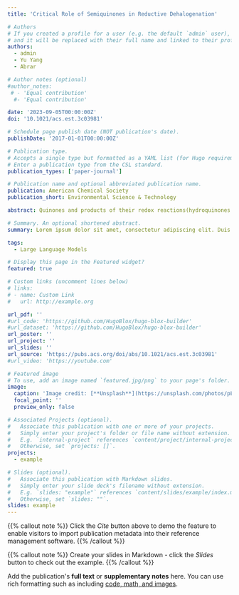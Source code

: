 ```yaml
---
title: 'Critical Role of Semiquinones in Reductive Dehalogenation'

# Authors
# If you created a profile for a user (e.g. the default `admin` user), write the username (folder name) here
# and it will be replaced with their full name and linked to their profile.
authors:
  - admin
  - Yu Yang
  - Abrar

# Author notes (optional)
#author_notes:
 # - 'Equal contribution'
  #- 'Equal contribution'

date: '2023-09-05T00:00:00Z'
doi: '10.1021/acs.est.3c03981'

# Schedule page publish date (NOT publication's date).
publishDate: '2017-01-01T00:00:00Z'

# Publication type.
# Accepts a single type but formatted as a YAML list (for Hugo requirements).
# Enter a publication type from the CSL standard.
publication_types: ['paper-journal']

# Publication name and optional abbreviated publication name.
publication: American Chemical Society
publication_short: Environmental Science & Technology

abstract: Quinones and products of their redox reactions(hydroquinones and semiquinones) have been suggested as importantplayers in the reductive dehalogenation of organohalogens mediated bynatural and pyrogenic organic matter, although based on limited directevidence. This study focused on the reductive dehalogenation of amodel organohalogen (triclosan) by 1,4-benzohydroquinone (H2Q).In the presence of H2Q only, degradation of triclosan does not occurwithin the experimental period (up to 288 h); however, it takes place inthe presence of H2Q and FeCl3 under anoxic conditions at pH 5 and 7(above the pKa of SQ = 4.1) only to be halted in the presence ofdissolved oxygen. Kinetic simulation and thermodynamic calculationsindicated that benzosemiquinone (SQ−) is responsible for thereductive degradation of triclosan, with the fitted rate constant forthe reaction between SQ− and triclosan being 317 M−2 h−1. The critical role of semiquinones in reductive dehalogenation can berelevant to a wide range of quinones in natural and engineering systems based on the reported oxidation−reduction potentials ofquinones/semiquinones and semiquinones/hydroquinones and supported by experiments with additional model hydroquinones.

# Summary. An optional shortened abstract.
summary: Lorem ipsum dolor sit amet, consectetur adipiscing elit. Duis posuere tellus ac convallis placerat. Proin tincidunt magna sed ex sollicitudin condimentum.

tags:
  - Large Language Models

# Display this page in the Featured widget?
featured: true

# Custom links (uncomment lines below)
# links:
# - name: Custom Link
#   url: http://example.org

url_pdf: ''
#url_code: 'https://github.com/HugoBlox/hugo-blox-builder'
#url_dataset: 'https://github.com/HugoBlox/hugo-blox-builder'
url_poster: ''
url_project: ''
url_slides: ''
url_source: 'https://pubs.acs.org/doi/abs/10.1021/acs.est.3c03981'
#url_video: 'https://youtube.com'

# Featured image
# To use, add an image named `featured.jpg/png` to your page's folder.
image:
  caption: 'Image credit: [**Unsplash**](https://unsplash.com/photos/pLCdAaMFLTE)'
  focal_point: ''
  preview_only: false

# Associated Projects (optional).
#   Associate this publication with one or more of your projects.
#   Simply enter your project's folder or file name without extension.
#   E.g. `internal-project` references `content/project/internal-project/index.md`.
#   Otherwise, set `projects: []`.
projects:
  - example

# Slides (optional).
#   Associate this publication with Markdown slides.
#   Simply enter your slide deck's filename without extension.
#   E.g. `slides: "example"` references `content/slides/example/index.md`.
#   Otherwise, set `slides: ""`.
slides: example
---
```


{{% callout note %}}
Click the _Cite_ button above to demo the feature to enable visitors to import publication metadata into their reference management software.
{{% /callout %}}

{{% callout note %}}
Create your slides in Markdown - click the _Slides_ button to check out the example.
{{% /callout %}}

Add the publication's **full text** or **supplementary notes** here. You can use rich formatting such as including [code, math, and images](https://docs.hugoblox.com/content/writing-markdown-latex/).
